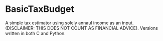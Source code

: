 # BasicTaxBudget
A simple tax estimator using solely annaul income as an input. (DISCLAIMER: THIS DOES NOT COUNT AS FINANCIAL ADVICE).
Versions written in both C and Python.
